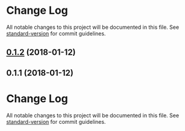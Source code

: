 # Change Log

All notable changes to this project will be documented in this file. See [standard-version](https://github.com/conventional-changelog/standard-version) for commit guidelines.

<a name="0.1.2"></a>
## [0.1.2](/compare/v0.1.1...v0.1.2) (2018-01-12)



<a name="0.1.1"></a>
## 0.1.1 (2018-01-12)



# Change Log

All notable changes to this project will be documented in this file. See [standard-version](https://github.com/conventional-changelog/standard-version) for commit guidelines.
